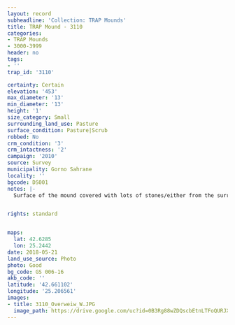 ```yaml
---
layout: record
subheadline: 'Collection: TRAP Mounds'
title: TRAP Mound - 3110
categories:
- TRAP Mounds
- 3000-3999
header: no
tags:
- ''
trap_id: '3110'

certainty: Certain
elevation: '453'
max_diameter: '13'
min_diameter: '13'
height: '1'
size_category: Small
surrounding_land_use: Pasture
surface_condition: Pasture|Scrub
robbed: No
crm_condition: '3'
crm_intactness: '2'
campaign: '2010'
source: Survey
municipality: Gorno Sahrane
locality: ''
bgcode: DS001
notes: |-
  Surface of the mound covered with lots of stones/either from the surrounding pasture or from the mound.


rights: standard


maps:
  lat: 42.6285
  lon: 25.2442
date: 2018-05-21
land_use_source: Photo
photo: Good
bg_code: GS 006-16
akb_code: ''
latitude: '42.661102'
longitude: '25.206561'
images:
- title: 3110_Overweiw_W.JPG
  image_path: https://drive.google.com/uc?id=0B3Rg88wZDQscbEtnLTFoQURJX1E
---
```

